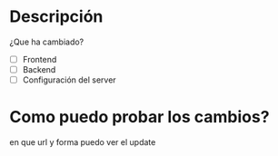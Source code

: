 # Descripción 
¿Que ha cambiado?

- [ ] Frontend
- [ ] Backend
- [ ] Configuración del server

# Como puedo probar los cambios?
en que url y forma puedo ver el update
